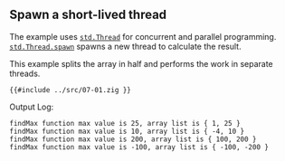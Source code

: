 ## Spawn a short-lived thread

The example uses [`std.Thread`] for concurrent and parallel programming.
[`std.Thread.spawn`] spawns a new thread to calculate the result.

This example splits the array in half and performs the work in separate threads.

```zig
{{#include ../src/07-01.zig }}
```

Output Log:

```
findMax function max value is 25, array list is { 1, 25 }
findMax function max value is 10, array list is { -4, 10 }
findMax function max value is 200, array list is { 100, 200 }
findMax function max value is -100, array list is { -100, -200 }
```

[`std.thread`]: https://ziglang.org/documentation/0.11.0/std/#A;std:Thread
[`std.thread.spawn`]: https://ziglang.org/documentation/0.11.0/std/#A;std:Thread.spawn
